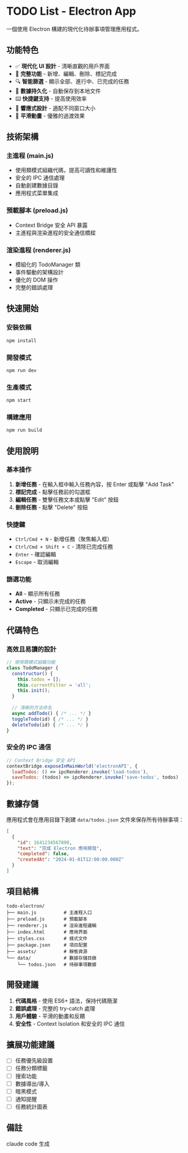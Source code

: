 # TODO List - Electron App

一個使用 Electron 構建的現代化待辦事項管理應用程式。

## 功能特色

- ✅ **現代化 UI 設計** - 清晰直觀的用戶界面
- 🎯 **完整功能** - 新增、編輯、刪除、標記完成
- 🔍 **智能篩選** - 顯示全部、進行中、已完成的任務
- 💾 **數據持久化** - 自動保存到本地文件
- ⌨️ **快捷鍵支持** - 提高使用效率
- 📱 **響應式設計** - 適配不同窗口大小
- 🎨 **平滑動畫** - 優雅的過渡效果

## 技術架構

### 主進程 (main.js)
- 使用類模式組織代碼，提高可讀性和維護性
- 安全的 IPC 通信處理
- 自動創建數據目錄
- 應用程式菜單集成

### 預載腳本 (preload.js)
- Context Bridge 安全 API 暴露
- 主進程與渲染進程的安全通信橋樑

### 渲染進程 (renderer.js)
- 模組化的 TodoManager 類
- 事件驅動的架構設計
- 優化的 DOM 操作
- 完整的錯誤處理

## 快速開始

### 安裝依賴
```bash
npm install
```

### 開發模式
```bash
npm run dev
```

### 生產模式
```bash
npm start
```

### 構建應用
```bash
npm run build
```

## 使用說明

### 基本操作
1. **新增任務** - 在輸入框中輸入任務內容，按 Enter 或點擊 "Add Task"
2. **標記完成** - 點擊任務前的勾選框
3. **編輯任務** - 雙擊任務文本或點擊 "Edit" 按鈕
4. **刪除任務** - 點擊 "Delete" 按鈕

### 快捷鍵
- `Ctrl/Cmd + N` - 新增任務（聚焦輸入框）
- `Ctrl/Cmd + Shift + C` - 清除已完成任務
- `Enter` - 確認編輯
- `Escape` - 取消編輯

### 篩選功能
- **All** - 顯示所有任務
- **Active** - 只顯示未完成的任務
- **Completed** - 只顯示已完成的任務

## 代碼特色

### 高效且易讀的設計
```javascript
// 使用類模式組織功能
class TodoManager {
  constructor() {
    this.todos = [];
    this.currentFilter = 'all';
    this.init();
  }
  
  // 清晰的方法命名
  async addTodo() { /* ... */ }
  toggleTodo(id) { /* ... */ }
  deleteTodo(id) { /* ... */ }
}
```

### 安全的 IPC 通信
```javascript
// Context Bridge 安全 API
contextBridge.exposeInMainWorld('electronAPI', {
  loadTodos: () => ipcRenderer.invoke('load-todos'),
  saveTodos: (todos) => ipcRenderer.invoke('save-todos', todos)
});
```


## 數據存儲

應用程式會在應用目錄下創建 `data/todos.json` 文件來保存所有待辦事項：

```json
[
  {
    "id": 1641234567890,
    "text": "完成 Electron 應用開發",
    "completed": false,
    "createdAt": "2024-01-01T12:00:00.000Z"
  }
]
```

## 項目結構

```
todo-electron/
├── main.js          # 主進程入口
├── preload.js       # 預載腳本
├── renderer.js      # 渲染進程邏輯
├── index.html       # 應用界面
├── styles.css       # 樣式文件
├── package.json     # 項目配置
├── assets/          # 靜態資源
└── data/            # 數據存儲目錄
    └── todos.json   # 待辦事項數據
```

## 開發建議

1. **代碼風格** - 使用 ES6+ 語法，保持代碼簡潔
2. **錯誤處理** - 完整的 try-catch 處理
3. **用戶體驗** - 平滑的動畫和反饋
4. **安全性** - Context Isolation 和安全的 IPC 通信

## 擴展功能建議

- [ ] 任務優先級設置
- [ ] 任務分類標籤
- [ ] 搜索功能
- [ ] 數據導出/導入
- [ ] 暗黑模式
- [ ] 通知提醒
- [ ] 任務統計圖表

## 備註
claude code 生成

